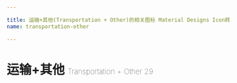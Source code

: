 ```yaml
---

title: 运输+其他(Transportation + Other)的相关图标 Material Designs Icon转svg、png下载
name: transportation-other

---
```


# 运输+其他  <small style="font-size: 60%;font-weight: 100">Transportation + Other <span class="badge-secondary badge">29</span> </small>

<search tag="transportation-other" :max="0"/>

